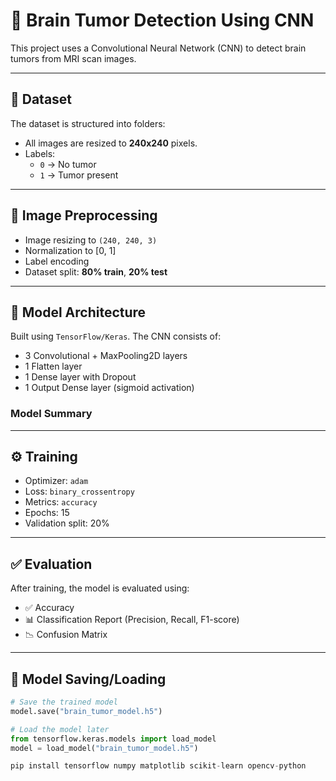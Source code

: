 # 🧠 Brain Tumor Detection Using CNN

This project uses a Convolutional Neural Network (CNN) to detect brain tumors from MRI scan images.

---

## 📂 Dataset

The dataset is structured into folders:

- All images are resized to **240x240** pixels.
- Labels:
  - `0` → No tumor
  - `1` → Tumor present

---

## 🔄 Image Preprocessing

- Image resizing to `(240, 240, 3)`
- Normalization to [0, 1]
- Label encoding
- Dataset split: **80% train**, **20% test**

---

## 🧠 Model Architecture

Built using `TensorFlow/Keras`. The CNN consists of:

- 3 Convolutional + MaxPooling2D layers
- 1 Flatten layer
- 1 Dense layer with Dropout
- 1 Output Dense layer (sigmoid activation)

### Model Summary


---

## ⚙️ Training

- Optimizer: `adam`
- Loss: `binary_crossentropy`
- Metrics: `accuracy`
- Epochs: 15
- Validation split: 20%

---

## ✅ Evaluation

After training, the model is evaluated using:

- ✅ Accuracy
- 📊 Classification Report (Precision, Recall, F1-score)
- 📉 Confusion Matrix

---

## 💾 Model Saving/Loading

```python
# Save the trained model
model.save("brain_tumor_model.h5")

# Load the model later
from tensorflow.keras.models import load_model
model = load_model("brain_tumor_model.h5")

pip install tensorflow numpy matplotlib scikit-learn opencv-python

